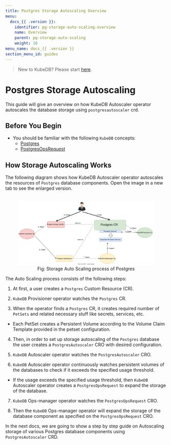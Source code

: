 ```yaml
---
title: Postgres Storage Autoscaling Overview
menu:
  docs_{{ .version }}:
    identifier: pg-storage-auto-scaling-overview
    name: Overview
    parent: pg-storage-auto-scaling
    weight: 10
menu_name: docs_{{ .version }}
section_menu_id: guides
---
```


> New to KubeDB? Please start [here](/docs/README.md).

# Postgres Storage Autoscaling

This guide will give an overview on how KubeDB Autoscaler operator autoscales the database storage using `postgresautoscaler` crd.

## Before You Begin

- You should be familiar with the following `KubeDB` concepts:
  - [Postgres](/docs/guides/postgres/concepts/postgres.md)
  - [PostgresOpsRequest](/docs/guides/postgres/concepts/opsrequest.md)

## How Storage Autoscaling Works

The following diagram shows how KubeDB Autoscaler operator autoscales the resources of `Postgres` database components. Open the image in a new tab to see the enlarged version.

<figure align="center">
  <img alt="Storage Auto Scaling process of Postgres" src="/docs/images/postgres/pg-storage-process.svg">
<figcaption align="center">Fig: Storage Auto Scaling process of Postgres</figcaption>
</figure>


The Auto Scaling process consists of the following steps:

1. At first, a user creates a `Postgres` Custom Resource (CR).

2. `KubeDB` Provisioner  operator watches the `Postgres` CR.

3. When the operator finds a `Postgres` CR, it creates required number of `PetSets` and related necessary stuff like secrets, services, etc.

- Each PetSet creates a Persistent Volume according to the Volume Claim Template provided in the petset configuration.

4. Then, in order to set up storage autoscaling of the `Postgres` database the user creates a `PostgresAutoscaler` CRO with desired configuration.

5. `KubeDB` Autoscaler operator watches the `PostgresAutoscaler` CRO.

6. `KubeDB` Autoscaler operator continuously watches persistent volumes of the databases to check if it exceeds the specified usage threshold.
- If the usage exceeds the specified usage threshold, then `KubeDB` Autoscaler operator creates a `PostgresOpsRequest` to expand the storage of the database. 
   
7. `KubeDB` Ops-manager operator watches the `PostgresOpsRequest` CRO.

8. Then the `KubeDB` Ops-manager operator will expand the storage of the database component as specified on the `PostgresOpsRequest` CRO.

In the next docs, we are going to show a step by step guide on Autoscaling storage of various Postgres database components using `PostgresAutoscaler` CRD.

